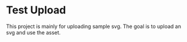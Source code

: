 # Test Upload

This project is mainly for uploading sample svg. The goal is to upload an svg and use the asset. 